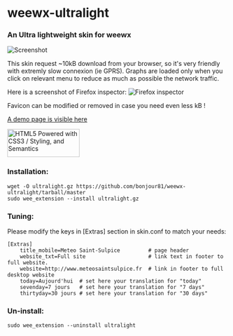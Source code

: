 # weewx-ultralight

### An Ultra lightweight skin for weewx

![Screenshot](https://i.ibb.co/ZXL0D79/screen-ultralight1.png)

This skin request ~10kB download from your browser, so it's very friendly with extremly slow connexion (ie GPRS).
Graphs are loaded only when you click on relevant menu to reduce as much as possible the network traffic.

Here is a screenshot of Firefox inspector:
![Firefox inspector](https://i.ibb.co/dJ0tY0H/screen-ultralight2.png)

Favicon can be modified or removed in case you need even less kB !

[A demo page is visible here](https://www.meteosaintsulpice.fr/ultra/)

<a href="https://validator.w3.org/unicorn/check?ucn_uri=https%3A%2F%2Fwww.meteosaintsulpice.fr%2Fultra%2F&ucn_lang=fr&ucn_task=conformance#">
<img src="https://www.w3.org/html/logo/badge/html5-badge-h-css3-semantics.png" width="165" height="64" alt="HTML5 Powered with CSS3 / Styling, and Semantics" title="HTML5 Powered with CSS3 / Styling, and Semantics">
</a>

### Installation:
```
wget -O ultralight.gz https://github.com/bonjour81/weewx-ultralight/tarball/master 
sudo wee_extension --install ultralight.gz 
```

### Tuning:

Please modify the keys in [Extras] section in skin.conf to match your needs:
```
[Extras]
    title_mobile=Meteo Saint-Sulpice         # page header
    website_txt=Full site                    # link text in footer to full website.
    website=http://www.meteosaintsulpice.fr  # link in footer to full desktop website
    today=Aujourd'hui  # set here your translation for "today"
    sevenday=7 jours   # set here your translation for "7 days"
    thirtyday=30 jours # set here your translation for "30 days"
```

### Un-install:
```
sudo wee_extension --uninstall ultralight
```
